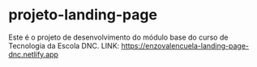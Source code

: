 # projeto-landing-page
Este é o projeto de desenvolvimento do módulo base do curso de Tecnologia da Escola DNC.
LINK: https://enzovalencuela-landing-page-dnc.netlify.app
